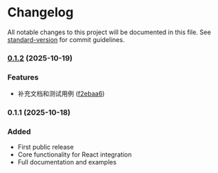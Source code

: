 # Changelog

All notable changes to this project will be documented in this file. See [standard-version](https://github.com/conventional-changelog/standard-version) for commit guidelines.

### [0.1.2](https://github.com/pipeljs/pipel-react/compare/v0.1.1...v0.1.2) (2025-10-19)

### Features

- 补充文档和测试用例 ([f2ebaa6](https://github.com/pipeljs/pipel-react/commit/f2ebaa60bf724277501750bd01c6597fe3b6bf42))

### 0.1.1 (2025-10-18)

### Added

- First public release
- Core functionality for React integration
- Full documentation and examples
